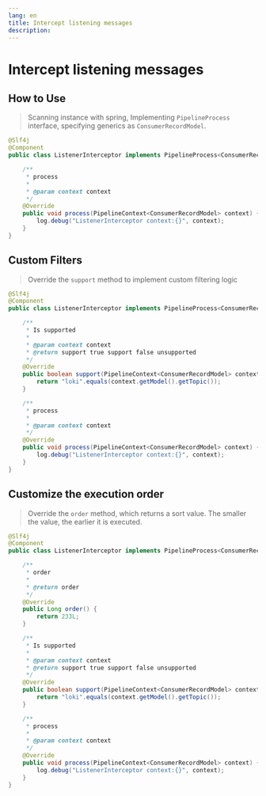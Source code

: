 ```yaml
---
lang: en
title: Intercept listening messages
description: 
---
```

# Intercept listening messages
## How to Use
> Scanning instance with spring, Implementing `PipelineProcess` interface, specifying generics as `ConsumerRecordModel`.

```java
@Slf4j
@Component
public class ListenerInterceptor implements PipelineProcess<ConsumerRecordModel> {

    /**
     * process
     *
     * @param context context
     */
    @Override
    public void process(PipelineContext<ConsumerRecordModel> context) {
        log.debug("ListenerInterceptor context:{}", context);
    }
}
```


## Custom Filters
> Override the `support` method to implement custom filtering logic
```java
@Slf4j
@Component
public class ListenerInterceptor implements PipelineProcess<ConsumerRecordModel> {

    /**
     * Is supported
     *
     * @param context context
     * @return support true support false unsupported
     */
    @Override
    public boolean support(PipelineContext<ConsumerRecordModel> context) {
        return "loki".equals(context.getModel().getTopic());
    }

    /**
     * process
     *
     * @param context context
     */
    @Override
    public void process(PipelineContext<ConsumerRecordModel> context) {
        log.debug("ListenerInterceptor context:{}", context);
    }
}
```

## Customize the execution order
> Override the `order` method, which returns a sort value. The smaller the value, the earlier it is executed.

```java
@Slf4j
@Component
public class ListenerInterceptor implements PipelineProcess<ConsumerRecordModel> {

    /**
     * order
     *
     * @return order
     */
    @Override
    public Long order() {
        return 233L;
    }

    /**
     * Is supported
     *
     * @param context context
     * @return support true support false unsupported
     */
    @Override
    public boolean support(PipelineContext<ConsumerRecordModel> context) {
        return "loki".equals(context.getModel().getTopic());
    }

    /**
     * process
     *
     * @param context context
     */
    @Override
    public void process(PipelineContext<ConsumerRecordModel> context) {
        log.debug("ListenerInterceptor context:{}", context);
    }
}
```

